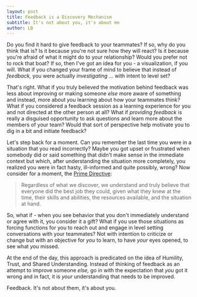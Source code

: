 ```yaml
---
layout: post
title: Feedback is a Discovery Mechanism
subtitle: It's not about you, it's about me
author: LB
---
```


Do you find it hard to give feedback to your teammates? If so, why do you think that is? Is it because you're not sure how they will react? Is it because you're afraid of what it might do to your relationship? Would you prefer not to rock that boat? If so, then I've got an idea for you - a visualization, if you will. What if you changed your frame of mind to believe that instead of _feedback,_ you were actually _investigating_ ... with intent to level set?

That's right. What if you truly believed the motivation behind feedback was less about improving or making someone _else_ more aware of something and instead, more about _you_ learning about how your teammates think? What if you considered a feedback session as a learning experience for you and not directed at the other person at all? What if _providing feedback_ is really a disguised opportunity to ask questions and learn more about the members of your team? Would that sort of perspective help motivate you to dig in a bit and initiate feedback?

Let's step back for a moment. Can you remember the last time you were in a situation that you read incorrectly? Maybe you got upset or frustrated when somebody did or said something that didn't make sense in the immediate context but which, after understanding the situation more completely, you realized you were in fact hasty, ill-informed and quite possibly, wrong? Now consider for a moment, the [Prime Directive](https://retrospectivewiki.org/index.php?title=The_Prime_Directive):

> Regardless of what we discover, we understand and truly believe that everyone did the best job they could, given what they knew at the time, their skills and abilities, the resources available, and the situation at hand.

So, what if - when you see behavior that you don't immediately understand or agree with it, you consider it a gift? What if you use those situations as forcing functions for you to reach out and engage in level setting conversations with your teammates? Not with intention to criticize or change but with an objective for _you_ to learn, to have _your_ eyes opened, to see what _you_ missed.

At the end of the day, this approach is predicated on the idea of Humility, Trust, and Shared Understanding. Instead of thinking of feedback as an attempt to improve someone _else,_ go in with the expectation that _you_ got it wrong and in fact, it is _your_ understanding that needs to be improved.

Feedback. It's not about them, it's about you.
